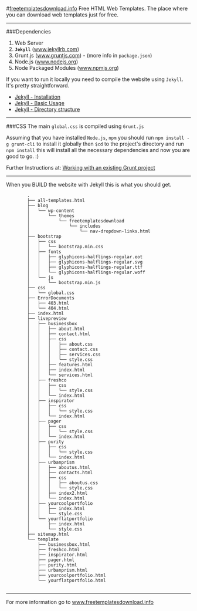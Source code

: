 #[freetemplatesdownload.info](http://freetemplatesdownload.info/)
Free HTML Web Templates. The place where you can download web templates just for free.
___

###Dependencies
1. Web Server
2. **`Jekyll`** (www.jekyllrb.com)
4. Grunt.js (www.gruntjs.com) - (more info in `package.json`)
5. Node.js (www.nodejs.org)
6. Node Packaged Modules (www.npmjs.org)


If you want to run it locally you need to compile the website using `Jekyll`. It's pretty straightforward.

- [Jekyll - Installation](http://jekyllrb.com/docs/installation/)
- [Jekyll - Basic Usage](http://jekyllrb.com/docs/usage/)
- [Jekyll - Directory structure](http://jekyllrb.com/docs/structure/)


___
###CSS
The main `global.css` is compiled using `Grunt.js`

Assuming that you have installed `Node.js`, `npm` you should run `npm install -g grunt-cli` to install it globally then `$cd` to the project's directory and run `npm install` this will install all the necessary dependencies and now you are good to go.  :)

Further Instructions at: [Working with an existing Grunt project](http://gruntjs.com/getting-started#working-with-an-existing-grunt-project)
___
When you BUILD the website with Jekyll this is what you should get.


`````
		.
		├── all-templates.html
		├── blog
		│   └── wp-content
		│       └── themes
		│           └── freetemplatesdownload
		│               └── includes
		│                   └── nav-dropdown-links.html
		├── bootstrap
		│   ├── css
		│   │   └── bootstrap.min.css
		│   ├── fonts
		│   │   ├── glyphicons-halflings-regular.eot
		│   │   ├── glyphicons-halflings-regular.svg
		│   │   ├── glyphicons-halflings-regular.ttf
		│   │   └── glyphicons-halflings-regular.woff
		│   └── js
		│       └── bootstrap.min.js
		├── css
		│   └── global.css
		├── ErrorDocuments
		│   ├── 403.html
		│   └── 404.html
		├── index.html
		├── livepreview
		│   ├── businessbox
		│   │   ├── about.html
		│   │   ├── contact.html
		│   │   ├── css
		│   │   │   ├── about.css
		│   │   │   ├── contact.css
		│   │   │   ├── services.css
		│   │   │   └── style.css
		│   │   ├── features.html
		│   │   ├── index.html
		│   │   └── services.html
		│   ├── freshco
		│   │   ├── css
		│   │   │   └── style.css
		│   │   └── index.html
		│   ├── inspirator
		│   │   ├── css
		│   │   │   └── style.css
		│   │   └── index.html
		│   ├── pager
		│   │   ├── css
		│   │   │   └── style.css
		│   │   └── index.html
		│   ├── purity
		│   │   ├── css
		│   │   │   └── style.css
		│   │   └── index.html
		│   ├── urbanprism
		│   │   ├── aboutus.html
		│   │   ├── contacts.html
		│   │   ├── css
		│   │   │   ├── aboutus.css
		│   │   │   └── style.css
		│   │   ├── index2.html
		│   │   └── index.html
		│   ├── yourcoolportfolio
		│   │   ├── index.html
		│   │   └── style.css
		│   └── yourflatportfolio
		│       ├── index.html
		│       └── style.css
		├── sitemap.html
		└── template
		    ├── businessbox.html
		    ├── freshco.html
		    ├── inspirator.html
		    ├── pager.html
		    ├── purity.html
		    ├── urbanprism.html
		    ├── yourcoolportfolio.html
		    └── yourflatportfolio.html
		    
`````
___
For more information go to www.freetemplatesdownload.info